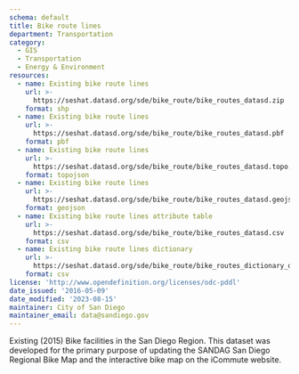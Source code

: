 ```yaml
---
schema: default
title: Bike route lines
department: Transportation
category:
  - GIS
  - Transportation
  - Energy & Environment
resources:
  - name: Existing bike route lines
    url: >-
      https://seshat.datasd.org/sde/bike_route/bike_routes_datasd.zip
    format: shp
  - name: Existing bike route lines
    url: >-
      https://seshat.datasd.org/sde/bike_route/bike_routes_datasd.pbf
    format: pbf
  - name: Existing bike route lines
    url: >-
      https://seshat.datasd.org/sde/bike_route/bike_routes_datasd.topo.json
    format: topojson
  - name: Existing bike route lines
    url: >-
      https://seshat.datasd.org/sde/bike_route/bike_routes_datasd.geojson
    format: geojson
  - name: Existing bike route lines attribute table
    url: >-
      https://seshat.datasd.org/sde/bike_route/bike_routes_datasd.csv
    format: csv
  - name: Existing bike route lines dictionary
    url: >-
      https://seshat.datasd.org/sde/bike_route/bike_routes_dictionary_datasd.csv
    format: csv
license: 'http://www.opendefinition.org/licenses/odc-pddl'
date_issued: '2016-05-09'
date_modified: '2023-08-15'
maintainer: City of San Diego
maintainer_email: data@sandiego.gov
---
```

Existing (2015) Bike facilities in the San Diego Region. This dataset was developed for the primary purpose of updating the SANDAG San Diego Regional Bike Map and the interactive bike map on the iCommute website.
